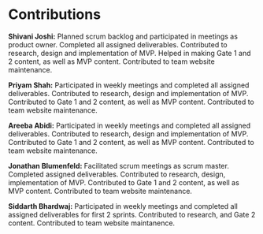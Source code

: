 <h1>Contributions</h1>
  
<b>Shivani Joshi:</b> Planned scrum backlog and participated in meetings as product owner.  Completed all assigned deliverables.  Contributed to research, design and implementation of MVP. Helped in making Gate 1 and 2 content, as well as MVP content. Contributed to team website maintenance.  

<b>Priyam Shah:</b> Participated in weekly meetings and completed all assigned deliverables.  Contributed to research, design and implementation of MVP.  Contributed to Gate 1 and 2 content, as well as MVP content. Contributed to team website maintenance.

<b>Areeba Abidi:</b>  Participated in weekly meetings and completed all assigned deliverables.  Contributed to research, design and implementation  of MVP.  Contributed to Gate 1 and 2 content, as well as MVP content. Contributed to team website maintenance. 

<b> Jonathan Blumenfeld:</b> Facilitated scrum meetings as scrum master. Completed assigned deliverables.  Contributed to research, design, implementation of MVP.   Contributed to Gate 1 and 2 content, as well as MVP content. Contributed to team website maintenance. 

<b>Siddarth Bhardwaj:</b>  Participated in weekly meetings and completed all assigned deliverables for first 2 sprints.  Contributed to research, and Gate 2 content. Contributed to team website maintanence. 
